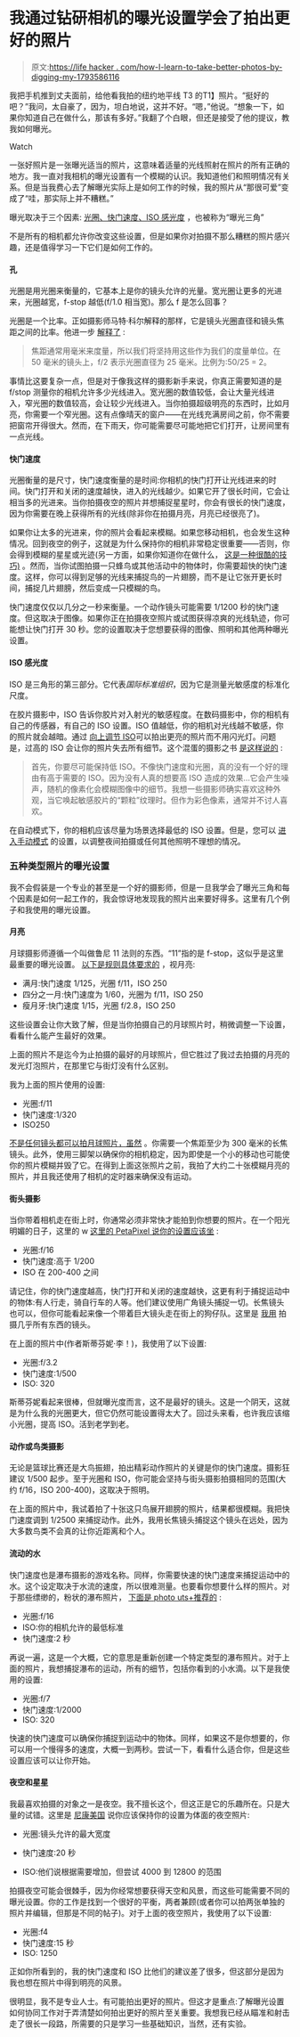 # 我通过钻研相机的曝光设置学会了拍出更好的照片

> 原文:[https://life hacker . com/how-I-learn-to-take-better-photos-by-digging-my-1793586116](https://lifehacker.com/how-i-learned-to-take-better-photos-by-digging-into-my-1793586116)

我把手机推到丈夫面前，给他看我拍的纽约地平线 T3 的T1】照片。“挺好的吧？”我问，太自豪了，因为，坦白地说，这并不好。“嗯，”他说。“想象一下，如果你知道自己在做什么，那该有多好。”我翻了个白眼，但还是接受了他的提议，教我如何曝光。 

Watch

一张好照片是一张曝光适当的照片，这意味着适量的光线照射在照片的所有正确的地方。我一直对我相机的曝光设置有一个模糊的认识。我知道他们和照明情况有关系。但是当我费心去了解曝光实际上是如何工作的时候，我的照片从“那很可爱”变成了“哇，那实际上并不糟糕。”

曝光取决于三个因素: [光圈、快门速度、ISO 感光度](http://www.cambridgeincolour.com/tutorials/camera-exposure.htm) ，也被称为“曝光三角”

不是所有的相机都允许你改变这些设置，但是如果你对拍摄不那么糟糕的照片感兴趣，还是值得学习一下它们是如何工作的。

#### 孔

光圈是用光圈来衡量的，它基本上是你的镜头允许的光量。宽光圈让更多的光进来，光圈越宽，f-stop 越低(f/1.0 相当宽)。那么 f 是怎么回事？

光圈是一个比率。正如摄影师马特·科尔解释的那样，它是镜头光圈直径和镜头焦距之间的比率。他进一步 [解释了](http://www.uscoles.com/fstop.htm) :

> 焦距通常用毫米来度量，所以我们将坚持用这些作为我们的度量单位。在 50 毫米的镜头上，f/2 表示光圈直径为 25 毫米。比例为:50/25 = 2。

事情比这要复杂一点，但是对于像我这样的摄影新手来说，你真正需要知道的是 f/stop 测量你的相机允许多少光线进入。宽光圈的数值较低，会让大量光线进入，窄光圈的数值较高，会让较少光线进入。当你拍摄超级明亮的东西时，比如月亮，你需要一个窄光圈。这有点像晴天的窗户——在光线充满房间之前，你不需要把窗帘开得很大。然而，在下雨天，你可能需要尽可能地把它们打开，让房间里有一点光线。

#### 快门速度

光圈衡量的是尺寸，快门速度衡量的是时间:你相机的快门打开让光线进来的时间。快门打开和关闭的速度越快，进入的光线越少。如果它开了很长时间，它会让相当多的光进来。当你拍摄夜空的照片并想捕捉星星时，你会有很长的快门速度，因为你需要在晚上获得所有的光线(除非你在拍摄月亮，月亮已经很亮了)。

如果你让太多的光进来，你的照片会看起来模糊。如果您移动相机，也会发生这种情况。回到夜空的例子，这就是为什么保持你的相机非常稳定很重要——否则，你会得到模糊的星星或光迹(另一方面，如果你知道你在做什么， [这是一种很酷的技巧)](https://www.instagram.com/p/BI1TNklhD3P/?taken-by=thewildwong) 。然而，当你试图拍摄一只蜂鸟或其他活动中的物体时，你需要超快的快门速度。这样，你可以得到足够的光线来捕捉鸟的一片翅膀，而不是让它张开更长时间，捕捉几片翅膀，然后变成一只模糊的鸟。

快门速度仅仅以几分之一秒来衡量。一个动作镜头可能需要 1/1200 秒的快门速度。但这取决于图像。如果你正在拍摄夜空照片或试图获得凉爽的光线轨迹，你可能想让快门打开 30 秒。您的设置取决于您想要获得的图像、照明和其他两种曝光设置。

#### ISO 感光度

ISO 是三角形的第三部分。它代表*国际标准组织*，因为它是测量光敏感度的标准化尺度。

在胶片摄影中，ISO 告诉你胶片对入射光的敏感程度。在数码摄影中，你的相机有自己的传感器，有自己的 ISO 设置。ISO 值越低，你的相机对光线越不敏感，你的照片就会越暗。通过 [向上调节 ISO](http://lifehacker.com/what-the-iso-settings-on-your-camera-mean-and-the-best-1760614791)可以拍出更亮的照片而不用闪光灯。问题是，过高的 ISO 会让你的照片失去所有细节。这个混蛋的摄影之书 [是这样说的](http://photography.bastardsbook.com/lessons/iso/) :

> 首先，你要尽可能保持低 ISO。不像快门速度和光圈，真的没有一个好的理由有高于需要的 ISO。因为没有人真的想要高 ISO 造成的效果...它会产生噪声，随机的像素化会模糊图像中的细节。我想一些摄影师确实喜欢这种外观，当它唤起敏感胶片的“颗粒”纹理时。但作为彩色像素，通常并不讨人喜欢。

在自动模式下，你的相机应该尽量为场景选择最低的 ISO 设置。但是，您可以 [进入手动模式](http://lifehacker.com/what-the-iso-settings-on-your-camera-mean-and-the-best-1760614791) 的设置，以调整夜间拍摄或任何其他照明不理想的情况。

### 五种类型照片的曝光设置

我不会假装是一个专业的甚至是一个好的摄影师，但是一旦我学会了曝光三角和每个因素是如何一起工作的，我会惊讶地发现我的照片出来要好得多。这里有几个例子和我使用的曝光设置。

#### 月亮

月球摄影师遵循一个叫做鲁尼 11 法则的东西。“11”指的是 f-stop，这似乎是这里最重要的曝光设置。 [以下是规则具体要求的](http://www.astropix.com/HTML/I_ASTROP/TRIPOD/TRIPOD4.HTM) ，视月亮:

*   满月:快门速度 1/125，光圈 f/11，ISO 250
*   四分之一月:快门速度为 1/60，光圈为 f/11，ISO 250
*   瘦月牙:快门速度 1/15，光圈 f/2.8，ISO 250

这些设置会让你大致了解，但是当你拍摄自己的月球照片时，稍微调整一下设置，看看什么能产生最好的效果。

上面的照片不是迄今为止拍摄的最好的月球照片，但它胜过了我过去拍摄的月亮的发光灯泡照片，在那里它与街灯没有什么区别。

我为上面的照片使用的设置:

*   光圈:f/11
*   快门速度:1/320
*   ISO250

[不是任何镜头都可以拍月球照片，虽然](http://lifehacker.com/how-to-take-a-non-crappy-picture-of-the-moon-1788768029) 。你需要一个焦距至少为 300 毫米的长焦镜头。此外，使用三脚架以确保你的相机稳定，因为即使是一个小的移动也可能使你的照片模糊并毁了它。在得到上面这张照片之前，我拍了大约二十张模糊月亮的照片，并且我还使用了相机的定时器来确保没有运动。

#### 街头摄影

当你带着相机走在街上时，你通常必须非常快才能拍到你想要的照片。在一个阳光明媚的日子，这里的 w [这里的 PetaPixel 说你的设置应该坐](https://petapixel.com/2015/12/22/10-tips-for-successful-street-photography/) :

*   光圈:f/16
*   快门速度:高于 1/200
*   ISO 在 200-400 之间

请记住，你的快门速度越高，快门打开和关闭的速度越快，这更有利于捕捉运动中的物体:有人行走，骑自行车的人等。他们建议使用广角镜头捕捉一切。长焦镜头也可以，但你可能看起来像一个带着巨大镜头走在街上的狗仔队。这里是 [我用](https://www.amazon.com/Canon-17-40mm-Ultra-Angle-Cameras/dp/B00009R6WO?asc_campaign=InlineText&asc_refurl=https://lifehacker.com/how-i-learned-to-take-better-photos-by-digging-into-my-1793586116&asc_source=&tag=kinjalifehackerlink-20) 拍摄几乎所有东西的镜头。

在上面的照片中(作者斯蒂芬妮·李！)，我使用了以下设置:

*   光圈:f/3.2
*   快门速度:1/500
*   ISO: 320

斯蒂芬妮看起来很棒，但就曝光度而言，这不是最好的镜头。这是一个阴天，这就是为什么我的光圈更大，但它仍然可能设置得太大了。回过头来看，也许我应该缩小光圈，提高 ISO。活到老学到老。

#### 动作或鸟类摄影

无论是篮球比赛还是大鸟振翅，拍出精彩动作照片的关键是你的快门速度。摄影狂建议 1/500 起步。至于光圈和 ISO，你可能会坚持与街头摄影拍摄相同的范围(大约 f/16，ISO 200-400)，这取决于照明。

在上面的照片中，我试着拍了十张这只鸟展开翅膀的照片，结果都很模糊。我把快门速度调到 1/2500 来捕捉动作。此外，我用长焦镜头捕捉这个镜头在远处，因为大多数鸟类不会真的让你近距离和个人。

#### 流动的水

快门速度也是瀑布摄影的游戏名称。同样，你需要快速的快门速度来捕捉运动中的水。这个设定取决于水流的速度，所以很难测量。也要看你想要什么样的照片。对于那些缥缈的，粉状的瀑布照片， [下面是 photo uts+推荐的](https://photography.tutsplus.com/tutorials/how-to-photograph-stunning-waterfalls--photo-214) :

*   光圈:f/16
*   ISO:你的相机允许的最低标准
*   快门速度:2 秒

再说一遍，这是一个大概，它的意思是重新创建一个特定类型的瀑布照片。对于上面的照片，我想捕捉瀑布的运动，所有的细节，包括你看到的小水滴。以下是我使用的设置:

*   光圈:f/7
*   快门速度:1/2000
*   ISO: 320

快速的快门速度可以确保你捕捉到运动中的物体。同样，如果这不是你想要的，你可以用一个慢得多的速度，大概一到两秒。尝试一下，看看什么适合你，但是这些设置应该可以让你开始。

#### 夜空和星星

我最喜欢拍摄的对象之一是夜空。我不擅长这个，但这正是它的乐趣所在。只是大量的试错。这里是 [尼康美国](http://www.nikonusa.com/en/learn-and-explore/a/tips-and-techniques/photographing-the-night-sky.html) 说你应该保持你的设置为体面的夜空照片:

*   光圈:镜头允许的最大宽度

*   快门速度:20 秒

*   ISO:他们说根据需要增加，但尝试 4000 到 12800 的范围

拍摄夜空可能会很棘手，因为你经常想要获得天空和风景，而这些可能需要不同的曝光设置。你的工作是找到一个很好的平衡，两者兼顾(或者你可以拍两张单独的照片并编辑，但那是不同的帖子)。对于上面的夜空照片，我使用了以下设置:

*   光圈:f4
*   快门速度:15 秒
*   ISO: 1250

正如你所看到的，我的快门速度和 ISO 比他们的建议差了很多，但这部分是因为我也想在照片中得到明亮的风景。

很明显，我不是专业人士。有可能拍出更好的照片。但这才是重点:了解曝光设置如何协同工作对于弄清楚如何拍出更好的照片至关重要。我想我已经从瞄准和射击走了很长一段路，所需要的只是学习一些基础知识，当然，还有实验。
